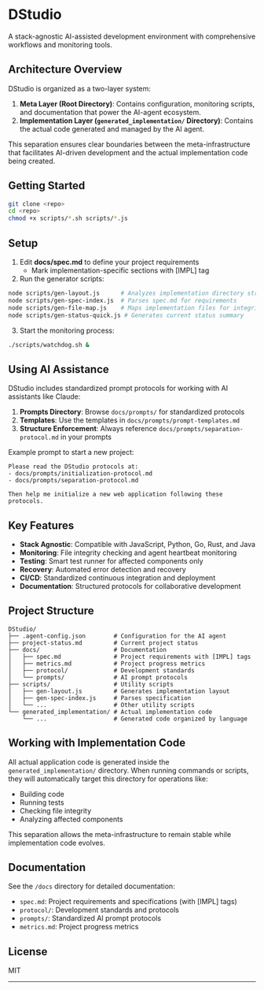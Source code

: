 # DStudio

A stack-agnostic AI-assisted development environment with comprehensive workflows and monitoring tools.

## Architecture Overview

DStudio is organized as a two-layer system:

1. **Meta Layer (Root Directory)**: Contains configuration, monitoring scripts, and documentation that power the AI-agent ecosystem.
2. **Implementation Layer (`generated_implementation/` Directory)**: Contains the actual code generated and managed by the AI agent.

This separation ensures clear boundaries between the meta-infrastructure that facilitates AI-driven development and the actual implementation code being created.

## Getting Started

```bash
git clone <repo>
cd <repo>
chmod +x scripts/*.sh scripts/*.js
```

## Setup

1. Edit **docs/spec.md** to define your project requirements
   - Mark implementation-specific sections with [IMPL] tag
2. Run the generator scripts:

```bash
node scripts/gen-layout.js      # Analyzes implementation directory structure
node scripts/gen-spec-index.js  # Parses spec.md for requirements
node scripts/gen-file-map.js    # Maps implementation files for integrity checking
node scripts/gen-status-quick.js # Generates current status summary
```

3. Start the monitoring process:

```bash
./scripts/watchdog.sh &
```

## Using AI Assistance

DStudio includes standardized prompt protocols for working with AI assistants like Claude:

1. **Prompts Directory**: Browse `docs/prompts/` for standardized protocols
2. **Templates**: Use the templates in `docs/prompts/prompt-templates.md`
3. **Structure Enforcement**: Always reference `docs/prompts/separation-protocol.md` in your prompts

Example prompt to start a new project:
```
Please read the DStudio protocols at:
- docs/prompts/initialization-protocol.md
- docs/prompts/separation-protocol.md

Then help me initialize a new web application following these protocols.
```

## Key Features

- **Stack Agnostic**: Compatible with JavaScript, Python, Go, Rust, and Java
- **Monitoring**: File integrity checking and agent heartbeat monitoring
- **Testing**: Smart test runner for affected components only
- **Recovery**: Automated error detection and recovery
- **CI/CD**: Standardized continuous integration and deployment
- **Documentation**: Structured protocols for collaborative development

## Project Structure

```
DStudio/
├── .agent-config.json        # Configuration for the AI agent
├── project-status.md         # Current project status
├── docs/                     # Documentation
│   ├── spec.md               # Project requirements with [IMPL] tags
│   ├── metrics.md            # Project progress metrics
│   ├── protocol/             # Development standards
│   └── prompts/              # AI prompt protocols
├── scripts/                  # Utility scripts 
│   ├── gen-layout.js         # Generates implementation layout
│   ├── gen-spec-index.js     # Parses specification
│   └── ...                   # Other utility scripts
└── generated_implementation/ # Actual implementation code
    └── ...                   # Generated code organized by language
```

## Working with Implementation Code

All actual application code is generated inside the `generated_implementation/` directory. When running commands or scripts, they will automatically target this directory for operations like:

- Building code
- Running tests
- Checking file integrity
- Analyzing affected components

This separation allows the meta-infrastructure to remain stable while implementation code evolves.

## Documentation

See the `/docs` directory for detailed documentation:

- `spec.md`: Project requirements and specifications (with [IMPL] tags)
- `protocol/`: Development standards and protocols
- `prompts/`: Standardized AI prompt protocols
- `metrics.md`: Project progress metrics

## License

MIT

---
